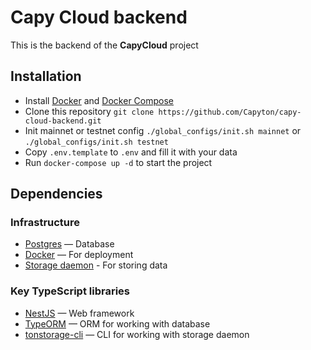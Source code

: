 # Capy Cloud backend

This is the backend of the **CapyCloud** project

## Installation

- Install [Docker](https://docs.docker.com/get-docker/) and [Docker Compose](https://docs.docker.com/compose/install/)
- Clone this repository `git clone https://github.com/Capyton/capy-cloud-backend.git`
- Init mainnet or testnet config `./global_configs/init.sh mainnet` or `./global_configs/init.sh testnet`
- Copy `.env.template` to `.env` and fill it with your data
- Run `docker-compose up -d` to start the project

## Dependencies

### Infrastructure

- [Postgres](https://www.postgresql.org/docs/current/index.html) — Database
- [Docker](https://docs.docker.com/) — For deployment
- [Storage daemon](https://ton.org/docs/participate/ton-storage/storage-daemon) - For storing data

### Key **TypeScript** libraries

- [NestJS](https://docs.nestjs.com/) — Web framework
- [TypeORM](https://typeorm.io/#/) — ORM for working with database
- [tonstorage-cli](https://github.com/ndatg/tonstorage-cli/) — CLI for working with storage daemon

